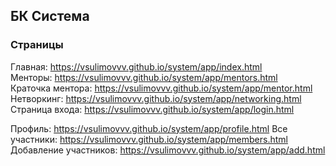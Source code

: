 ## БК Система

### Страницы

Главная: https://vsulimovvv.github.io/system/app/index.html  
Менторы: https://vsulimovvv.github.io/system/app/mentors.html  
Краточка ментора: https://vsulimovvv.github.io/system/app/mentor.html  
Нетворкинг: https://vsulimovvv.github.io/system/app/networking.html  
Страница входа: https://vsulimovvv.github.io/system/app/login.html

Профиль: https://vsulimovvv.github.io/system/app/profile.html 
Все участники: https://vsulimovvv.github.io/system/app/members.html 
Добавление участников: https://vsulimovvv.github.io/system/app/add.html 

